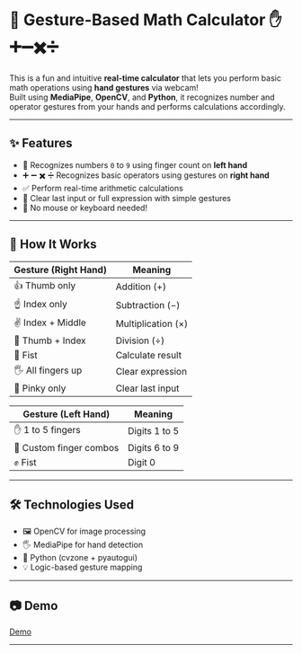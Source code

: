 # 🧠 Gesture-Based Math Calculator ✋➕➖✖️➗

This is a fun and intuitive **real-time calculator** that lets you perform basic math operations using **hand gestures** via webcam!  
Built using **MediaPipe**, **OpenCV**, and **Python**, it recognizes number and operator gestures from your hands and performs calculations accordingly.

---

## ✨ Features

- 👋 Recognizes numbers `0` to `9` using finger count on **left hand**
- ➕ ➖ ✖️ ➗ Recognizes basic operators using gestures on **right hand**
- ✅ Perform real-time arithmetic calculations
- 🔁 Clear last input or full expression with simple gestures
- 🎯 No mouse or keyboard needed!

---

## 🤖 How It Works

| Gesture (Right Hand)          | Meaning         |
|------------------------------|-----------------|
| 👍 Thumb only                 | Addition (+)    |
| ☝️ Index only                | Subtraction (−) |
| ✌️ Index + Middle            | Multiplication (×) |
| 🤞 Thumb + Index             | Division (÷)    |
| 🤜 Fist                      | Calculate result |
| 🖐️ All fingers up            | Clear expression |
| 🤏 Pinky only                | Clear last input |

| Gesture (Left Hand)          | Meaning         |
|------------------------------|-----------------|
| ✋ 1 to 5 fingers             | Digits 1 to 5   |
| 🤞 Custom finger combos       | Digits 6 to 9   |
| ✊ Fist                       | Digit 0         |

---

## 🛠️ Technologies Used

- 🖼️ OpenCV for image processing
- 🖐️ MediaPipe for hand detection
- 🐍 Python (cvzone + pyautogui)
- 💡 Logic-based gesture mapping

---

## 📷 Demo

[Demo](math_demo.mp4)


---

